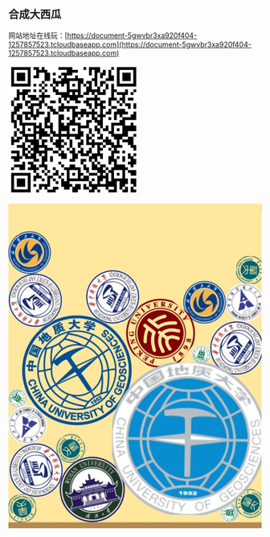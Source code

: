 ## 合成大西瓜

网站地址在线玩：[https://document-5gwvbr3xa920f404-1257857523.tcloudbaseapp.com](https://document-5gwvbr3xa920f404-1257857523.tcloudbaseapp.com)


![扫描二维码试玩](合成大西瓜（地大版）.png)

![](result.jpg)


